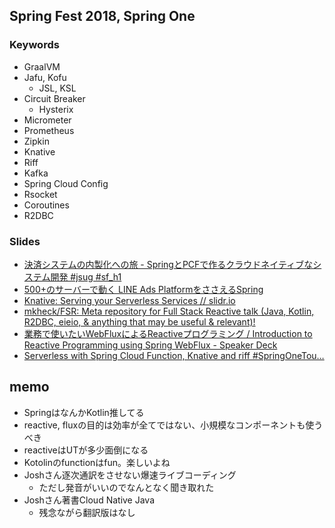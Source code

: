 ## Spring Fest 2018, Spring One

### Keywords
- GraalVM
- Jafu, Kofu
  - JSL, KSL
- Circuit Breaker
  - Hysterix
- Micrometer 
- Prometheus
- Zipkin
- Knative
- Riff
- Kafka
- Spring Cloud Config
- Rsocket
- Coroutines
- R2DBC


### Slides

- [決済システムの内製化への旅 - SpringとPCFで作るクラウドネイティブなシステム開発 #jsug #sf_h1](https://www.slideshare.net/makingx/springpcf-jsug-sfh1)
- [500+のサーバーで動く LINE Ads PlatformをささえるSpring](https://www.slideshare.net/linecorp/500-line-ads-platformspring)
- [Knative: Serving your Serverless Services // slidr.io](https://slidr.io/kameshsampath/knative-serving-your-serverless-services#1)
- [mkheck/FSR: Meta repository for Full Stack Reactive talk (Java, Kotlin, R2DBC, eieio, & anything that may be useful & relevant)!](https://github.com/mkheck/FSR)
- [業務で使いたいWebFluxによるReactiveプログラミング / Introduction to Reactive Programming using Spring WebFlux - Speaker Deck](https://speakerdeck.com/shintanimoto/introduction-to-reactive-programming-using-spring-webflux)
- [Serverless with Spring Cloud Function, Knative and riff #SpringOneTou…](https://www.slideshare.net/makingx/serverless-with-spring-cloud-function-knative-and-riff-springonetour-s1t)

## memo
- SpringはなんかKotlin推してる
- reactive, fluxの目的は効率が全てではない、小規模なコンポーネントも使うべき
- reactiveはUTが多少面倒になる
- Kotolinのfunctionはfun。楽しいよね
- Joshさん逐次通訳をさせない爆速ライブコーディング
  - ただし発音がいいのでなんとなく聞き取れた
- Joshさん著書Cloud Native Java
  - 残念ながら翻訳版はなし
